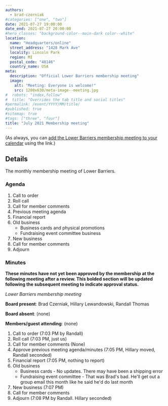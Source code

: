 ```yaml
---
authors:
  - brad-czerniak
#categories: ["one", "two"]
date: 2021-07-27 19:00:00
date_end: 2021-07-27 20:00:00
#hero_classes: "background-color--main-dark color--white"
location:
  name: "Headquarters/online"
  street_address: "1428 Mark Ave"
  locality: Lincoln Park
  region: MI
  postal_code: "48146"
  country_name: USA
meta:
  description: "Official Lower Barriers membership meeting"
  image:
    alt: "Meeting: Everyone is welcome!"
    src: 1200x630/meta-image--meeting.jpg
#  robots: "index,follow"
#  title: "Overrides the tab title and social titles"
#permalink: /event/YYYY/MM/title/
#published: true
#sitemap: true
#tags: ["three", "four"]
title: "July 2021 Membership meeting"
---
```


(As always, you can [add the Lower Barriers membership meeting to your calendar](http://bit.ly/lowerbarriers) using the link.)

## Details

The monthly membership meeting of Lower Barriers.

### Agenda

  1. Call to order
  2. Roll call
  3. Call for member comments
  4. Previous meeting agenda
  5. Financial report
  6. Old business
     * Business cards and physical promotions
     * Fundraising event committee business
  7. New business
  9. Call for member comments
  10. Adjourn

### Minutes

**These minutes have not yet been approved by the membership at the following meeting after a review. This bolded section
will be updated following the subsequent meeting to indicate approval status.**

_Lower Barriers membership meeting_

**Board present**: Brad Czerniak, Hillary Lewandowski, Randall Thomas

**Board absent**: (none)

**Members/guest attending**: (none)

  1. Call to order (7:03 PM by Randall)
  2. Roll call (7:03 PM, just us)
  3. Call for member comments (None)
  4. Approve previous meeting agenda/minutes (7:05 PM, Hillary moved, Randall seconded)
  5. Financial report (7:05 PM, nothing to report)
  6. Old business
     * Business cards - No updates. There may have been a shipping error
     * Fundraising event committee - That was Brad's bad. He'll get out a group email this month like he said he'd do last month
  7. New business (7:07 PM)
  8. Call for member comments
  9. Adjourn (7:08 PM by Randall. Hillary seconded)
